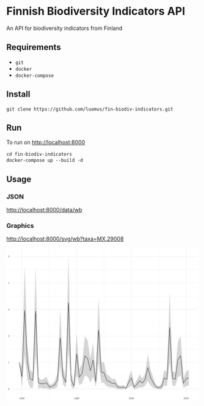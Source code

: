# Finnish Biodiversity Indicators API

An API for biodiversity indicators from Finland

## Requirements

* `git`
* `docker`
* `docker-compose`

## Install
```{bash}
git clone https://github.com/luomus/fin-biodiv-indicators.git
```

## Run
To run on [http://localhost:8000](http://localhost:8000) 
```{bash}
cd fin-biodiv-indicators
docker-compose up --build -d
```

## Usage
### JSON
[http://localhost:8000/data/wb](http://localhost:8000/data/wb)

### Graphics
[http://localhost:8000/svg/wb?taxa=MX.29008](http://localhost:8000/svg/wb?taxa=MX.29008)

![](pkg/man/figures/graph.svg)
